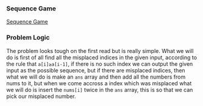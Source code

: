 ### Sequence Game
[Sequence Game](https://codeforces.com/problemset/problem/1862/B)

### Problem Logic
The problem looks tough on the first read but is really simple. What we will do is first of all find all the misplaced indices in the given input, according to the rule that `a[i]≥a[i-1]`, if there is no such index we can output the given input as the possible sequence, but if there are misplaced indices, then what we will do is make an `ans` array and then add all the numbers from nums to it, but when we come accross a index which was misplaced what we will do is insert the `nums[i]` twice in the `ans` array, this is so that we can pick our misplaced number.